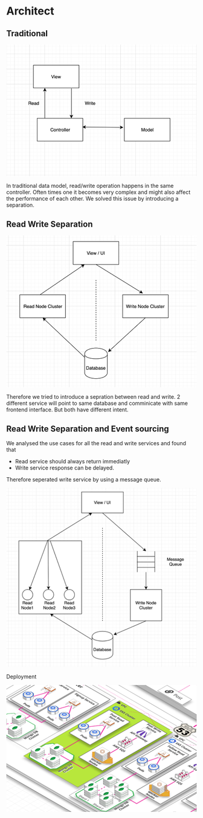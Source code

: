 # Architect

## Traditional

![](1.png)

In traditional data model, read/write operation happens in the same controller. Often times one it becomes very complex and might also affect the performance of each other. We solved this issue by introducing a separation.

## Read Write Separation

![](2.png)

Therefore we tried to introduce a sepration between read and write. 2 different service will point to same database and comminicate with same frontend interface. But both have different intent.

## Read Write Separation and Event sourcing

We analysed the use cases for all the read and write services and found that

- Read service should always return immediatly
- Write service response can be delayed.

Therefore seperated write service by using a message queue.

![](3.png)

Deployment

![](4.png)
